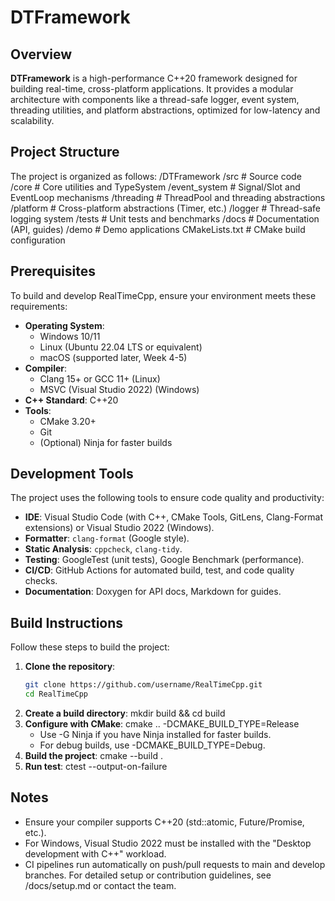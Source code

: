 # DTFramework

## Overview
**DTFramework** is a high-performance C++20 framework designed for building real-time, cross-platform applications. It provides a modular architecture with components like a thread-safe logger, event system, threading utilities, and platform abstractions, optimized for low-latency and scalability.

## Project Structure
The project is organized as follows:
/DTFramework
/src                # Source code
/core            # Core utilities and TypeSystem
/event_system    # Signal/Slot and EventLoop mechanisms
/threading       # ThreadPool and threading abstractions
/platform        # Cross-platform abstractions (Timer, etc.)
/logger          # Thread-safe logging system
/tests             # Unit tests and benchmarks
/docs              # Documentation (API, guides)
/demo              # Demo applications
CMakeLists.txt     # CMake build configuration


## Prerequisites
To build and develop RealTimeCpp, ensure your environment meets these requirements:
- **Operating System**:
  - Windows 10/11
  - Linux (Ubuntu 22.04 LTS or equivalent)
  - macOS (supported later, Week 4-5)
- **Compiler**:
  - Clang 15+ or GCC 11+ (Linux)
  - MSVC (Visual Studio 2022) (Windows)
- **C++ Standard**: C++20
- **Tools**:
  - CMake 3.20+
  - Git
  - (Optional) Ninja for faster builds

## Development Tools
The project uses the following tools to ensure code quality and productivity:
- **IDE**: Visual Studio Code (with C++, CMake Tools, GitLens, Clang-Format extensions) or Visual Studio 2022 (Windows).
- **Formatter**: `clang-format` (Google style).
- **Static Analysis**: `cppcheck`, `clang-tidy`.
- **Testing**: GoogleTest (unit tests), Google Benchmark (performance).
- **CI/CD**: GitHub Actions for automated build, test, and code quality checks.
- **Documentation**: Doxygen for API docs, Markdown for guides.

## Build Instructions
Follow these steps to build the project:

1. **Clone the repository**:
   ```bash
   git clone https://github.com/username/RealTimeCpp.git
   cd RealTimeCpp
2. **Create a build directory**:
    mkdir build && cd build
3. **Configure with CMake**:
    cmake .. -DCMAKE_BUILD_TYPE=Release
    - Use -G Ninja if you have Ninja installed for faster builds.
    - For debug builds, use -DCMAKE_BUILD_TYPE=Debug.
4. **Build the project**:
    cmake --build .
5. **Run test**:
    ctest --output-on-failure

## Notes
- Ensure your compiler supports C++20 (std::atomic, Future/Promise, etc.).
- For Windows, Visual Studio 2022 must be installed with the "Desktop development with C++" workload.
- CI pipelines run automatically on push/pull requests to main and develop branches.
For detailed setup or contribution guidelines, see /docs/setup.md or contact the team.